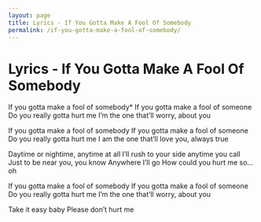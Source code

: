```yaml
---
layout: page
title: Lyrics - If You Gotta Make A Fool Of Somebody
permalink: /if-you-gotta-make-a-fool-of-somebody/
---
```


# Lyrics - If You Gotta Make A Fool Of Somebody

If you gotta make a fool of somebody*
If you gotta make a fool of someone
Do you really gotta hurt me
I’m the one that’ll worry, about you

If you gotta make a fool of somebody
If you gotta make a fool of someone
Do you really gotta hurt me
I am the one that’ll love you, always true

Daytime or nightime, anytime at all
I’ll rush to your side anytime you call
Just to be near you, you know
Anywhere I’ll go How could you hurt me so… oh

If you gotta make a fool of somebody
If you gotta make a fool of someone
Do you really gotta hurt me
I’m the one that’ll worry, about you

Take it easy baby
Please don’t hurt me